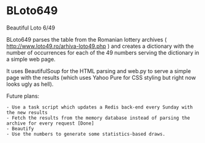 BLoto649
========
Beautiful Loto 6/49

BLoto649 parses the table from the Romanian lottery archives ( http://www.loto49.ro/arhiva-loto49.php ) and creates a dictionary with the number of occurrences for each of the 49 numbers serving the dictionary in a simple web page.

It uses BeautifulSoup for the HTML parsing and web.py to serve a simple page with the results (which uses Yahoo Pure for CSS styling but right now looks ugly as hell).

Future plans:

    - Use a task script which updates a Redis back-end every Sunday with the new results
    - Fetch the results from the memory database instead of parsing the archive for every request [Done]
    - Beautify
    - Use the numbers to generate some statistics-based draws.
